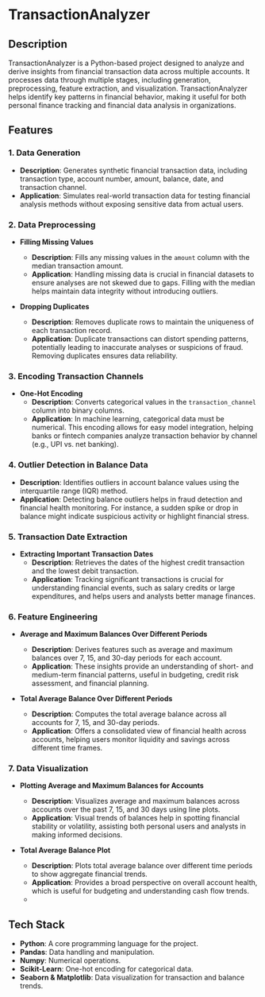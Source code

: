# TransactionAnalyzer

## Description
TransactionAnalyzer is a Python-based project designed to analyze and derive insights from financial transaction data across multiple accounts. It processes data through multiple stages, including generation, preprocessing, feature extraction, and visualization. TransactionAnalyzer helps identify key patterns in financial behavior, making it useful for both personal finance tracking and financial data analysis in organizations.

## Features

### 1. Data Generation
   - **Description**: Generates synthetic financial transaction data, including transaction type, account number, amount, balance, date, and transaction channel.
   - **Application**: Simulates real-world transaction data for testing financial analysis methods without exposing sensitive data from actual users.

### 2. Data Preprocessing
   - **Filling Missing Values** 
     - **Description**: Fills any missing values in the `amount` column with the median transaction amount.
     - **Application**: Handling missing data is crucial in financial datasets to ensure analyses are not skewed due to gaps. Filling with the median helps maintain data integrity without introducing outliers.
   
   - **Dropping Duplicates**  
     - **Description**: Removes duplicate rows to maintain the uniqueness of each transaction record.
     - **Application**: Duplicate transactions can distort spending patterns, potentially leading to inaccurate analyses or suspicions of fraud. Removing duplicates ensures data reliability.

### 3. Encoding Transaction Channels
   - **One-Hot Encoding**  
     - **Description**: Converts categorical values in the `transaction_channel` column into binary columns.
     - **Application**: In machine learning, categorical data must be numerical. This encoding allows for easy model integration, helping banks or fintech companies analyze transaction behavior by channel (e.g., UPI vs. net banking).

### 4. Outlier Detection in Balance Data
   - **Description**: Identifies outliers in account balance values using the interquartile range (IQR) method.
   - **Application**: Detecting balance outliers helps in fraud detection and financial health monitoring. For instance, a sudden spike or drop in balance might indicate suspicious activity or highlight financial stress.

### 5. Transaction Date Extraction
   - **Extracting Important Transaction Dates**  
     - **Description**: Retrieves the dates of the highest credit transaction and the lowest debit transaction.
     - **Application**: Tracking significant transactions is crucial for understanding financial events, such as salary credits or large expenditures, and helps users and analysts better manage finances.

### 6. Feature Engineering
   - **Average and Maximum Balances Over Different Periods**  
     - **Description**: Derives features such as average and maximum balances over 7, 15, and 30-day periods for each account.
     - **Application**: These insights provide an understanding of short- and medium-term financial patterns, useful in budgeting, credit risk assessment, and financial planning.
   
   - **Total Average Balance Over Different Periods**  
     - **Description**: Computes the total average balance across all accounts for 7, 15, and 30-day periods.
     - **Application**: Offers a consolidated view of financial health across accounts, helping users monitor liquidity and savings across different time frames.

### 7. Data Visualization
   - **Plotting Average and Maximum Balances for Accounts**  
     - **Description**: Visualizes average and maximum balances across accounts over the past 7, 15, and 30 days using line plots.
     - **Application**: Visual trends of balances help in spotting financial stability or volatility, assisting both personal users and analysts in making informed decisions.

   - **Total Average Balance Plot**  
     - **Description**: Plots total average balance over different time periods to show aggregate financial trends.
     - **Application**: Provides a broad perspective on overall account health, which is useful for budgeting and understanding cash flow trends.
     - 
## Tech Stack
- **Python**: A core programming language for the project.
- **Pandas**: Data handling and manipulation.
- **Numpy**: Numerical operations.
- **Scikit-Learn**: One-hot encoding for categorical data.
- **Seaborn & Matplotlib**: Data visualization for transaction and balance trends.
